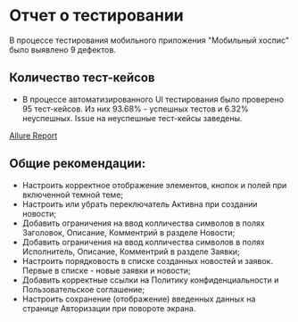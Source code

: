 # Отчет о тестировании 

В процессе тестирования мобильного приложения "Мобильный хоспис" было выявлено 9 дефектов.

## Количество тест-кейсов
- В процессе автоматизированного UI тестирования было проверено 95 тест-кейсов. Из них 93.68% - успешных тестов и 6.32% неуспешных. Issue на неуспешные тест-кейсы заведены.

[Allure Report](https://github.com/ller4ik/diploma-qa/blob/master/allure-report.rar)

## Общие рекомендации:
- Настроить корректное отображение элементов, кнопок и полей при включенной темной теме;
- Настроить или убрать переключатель Активна при создании новости;
- Добавить ограничения на ввод колличества символов в полях Заголовок, Описание, Комментрий в разделе Новости;
- Добавить ограничения на ввод колличества символов в полях Исполнитель, Описание, Комментрий в разделе Заявки;
- Настроить порядковость в списке созданных новостей и заявок. Первые в списке - новые заявки и новости;
- Добавить корректные ссылки на Политику конфиденциальности и Пользовательское соглашение;
- Настроить сохранение (отображение) введенных данных на странице Авторизации при повороте экрана.